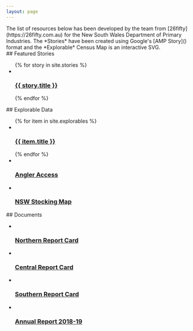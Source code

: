 ```yaml
---
layout: page
---
```

<section class="cards" markdown="1">
  The list of resources below has been developed by the team from [26fifty](https://26fifty.com.au) for the New South Wales Department of Primary Industries. The *Stories* have been created using Google's [AMP Story]() format and the *Explorable* Census Map is an interactive SVG.   
</section>

<section class="cards" markdown="1">
## Featured Stories

<ul >
{% for story in site.stories %}
  <li class="card">
    <div class="img">
      <img src="{{ story.slug | relative }}/poster-square.jpg" alt="">
    </div>
    <div class="text">
        <h3><a href="{{ site.baseurl }}{{ story.url }}">{{ story.title }}</a></h3>
    </div>
  </li>
  {% endfor %}
</ul>
</section>

<section  class="cards" markdown="1">
## Explorable Data
<ul>
  {% for item in site.explorables %}
  <li class="card">
    <div class="img">
      <img src="{{ site.baseurl }}/assets/fisheries/regions-poster-square.jpg" alt="">
    </div>
    <div class="text">
        <h3><a href="{{ site.baseurl }}{{ item.url }}">{{ item.title }}</a></h3>
    </div>
  </li>
  {% endfor %}

  <li class="card">
    <div class="img">
      <img src="{{ site.baseurl }}/assets/fisheries/angler-poster-square.jpg" alt="">
    </div>
    <div class="text">
        <h3><a href="https://www.angleraccessdev.dpi.nsw.gov.au/">Angler Access</a></h3>
    </div>
  </li>


  <li class="card">
    <div class="img">
      <img src="{{ site.baseurl }}/assets/fisheries/stocking-poster-square.jpg" alt="">
    </div>
    <div class="text">
        <h3><a href="https://www.dpi.nsw.gov.au/fishing/recreational/resources/stocking">NSW Stocking Map</a></h3>
    </div>
  </li>
</ul>

<!-- <iframe src="monitoring-overview/index.html" style="min-height:600px;min-width:48%;"></iframe>
<iframe src="report-cards/index.html" style="min-height:600px;min-width:48%;"></iframe> -->
</section>


<section  class="cards" markdown="1">
## Documents

<ul>
  <li class="card">
    <div class="img">
      <img src="{{ site.baseurl }}/assets/fisheries/northern.png" alt="">
    </div>
    <div class="text">
        <h3><a href="{{ site.baseurl }}/assets/docs/Report-Cards-2018-19-Northern.pdf">Northern Report Card</a></h3>
    </div>
  </li>
  <li class="card">
    <div class="img">
      <img src="{{ site.baseurl }}/assets/fisheries/central.png" alt="">
    </div>
    <div class="text">
        <h3><a href="{{ site.baseurl }}/assets/docs/Report-Cards-2018-19-Central.pdf">Central Report Card</a></h3>
    </div>
  </li>
  <li class="card">
    <div class="img">
      <img src="{{ site.baseurl }}/assets/fisheries/southern.png" alt="">
    </div>
    <div class="text">
        <h3><a href="{ site.baseurl }}/assets/docs/Report-Cards-2018-19-Southern.pdf">Southern Report Card</a></h3>
    </div>
  </li>
  <li class="card">
    <div class="img">
      <img src="{{ site.baseurl }}/assets/fisheries/report-cover.jpg" alt="">
    </div>
    <div class="text">
        <h3><a href="{ site.baseurl }}/assets/docs/Annual-Report-Card-Document.pdf">Annual Report 2018-19</a></h3>
    </div>
  </li>

</ul>

<!--
Filter stories by topic:
<div class="fish-group">
<button>Trout</button><button>Murray Cod</button><button>Golden Perch</button><button>Australian Bass</button>
</div>

<div class="region-group">
<button>North</button><button>Central</button><button>South</button>
</div>
-->
</section>
